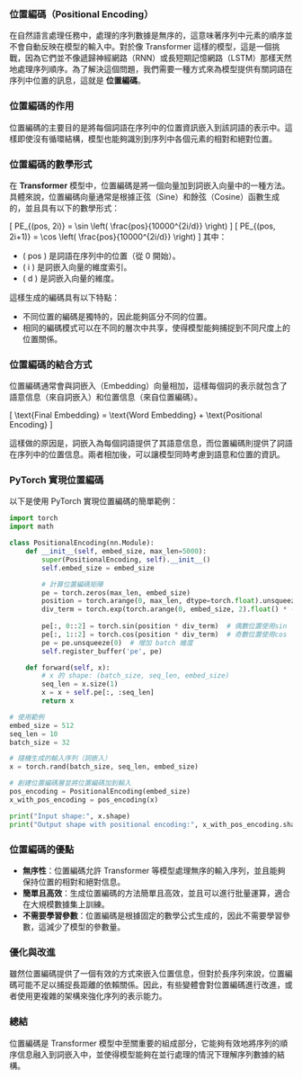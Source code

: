 ### 位置編碼（Positional Encoding）

在自然語言處理任務中，處理的序列數據是無序的，這意味著序列中元素的順序並不會自動反映在模型的輸入中。對於像 Transformer 這樣的模型，這是一個挑戰，因為它們並不像遞歸神經網路（RNN）或長短期記憶網路（LSTM）那樣天然地處理序列順序。為了解決這個問題，我們需要一種方式來為模型提供有關詞語在序列中位置的訊息，這就是 **位置編碼**。

### 位置編碼的作用

位置編碼的主要目的是將每個詞語在序列中的位置資訊嵌入到該詞語的表示中。這樣即使沒有循環結構，模型也能夠識別到序列中各個元素的相對和絕對位置。

### 位置編碼的數學形式

在 **Transformer** 模型中，位置編碼是將一個向量加到詞嵌入向量中的一種方法。具體來說，位置編碼向量通常是根據正弦（Sine）和餘弦（Cosine）函數生成的，並且具有以下的數學形式：

\[
PE_{(pos, 2i)} = \sin \left( \frac{pos}{10000^{2i/d}} \right)
\]
\[
PE_{(pos, 2i+1)} = \cos \left( \frac{pos}{10000^{2i/d}} \right)
\]
其中：
- \( pos \) 是詞語在序列中的位置（從 0 開始）。
- \( i \) 是詞嵌入向量的維度索引。
- \( d \) 是詞嵌入向量的維度。

這樣生成的編碼具有以下特點：
- 不同位置的編碼是獨特的，因此能夠區分不同的位置。
- 相同的編碼模式可以在不同的層次中共享，使得模型能夠捕捉到不同尺度上的位置關係。

### 位置編碼的結合方式

位置編碼通常會與詞嵌入（Embedding）向量相加，這樣每個詞的表示就包含了語意信息（來自詞嵌入）和位置信息（來自位置編碼）。

\[
\text{Final Embedding} = \text{Word Embedding} + \text{Positional Encoding}
\]

這樣做的原因是，詞嵌入為每個詞語提供了其語意信息，而位置編碼則提供了詞語在序列中的位置信息。兩者相加後，可以讓模型同時考慮到語意和位置的資訊。

### PyTorch 實現位置編碼

以下是使用 PyTorch 實現位置編碼的簡單範例：

```python
import torch
import math

class PositionalEncoding(nn.Module):
    def __init__(self, embed_size, max_len=5000):
        super(PositionalEncoding, self).__init__()
        self.embed_size = embed_size

        # 計算位置編碼矩陣
        pe = torch.zeros(max_len, embed_size)
        position = torch.arange(0, max_len, dtype=torch.float).unsqueeze(1)
        div_term = torch.exp(torch.arange(0, embed_size, 2).float() * -(math.log(10000.0) / embed_size))
        
        pe[:, 0::2] = torch.sin(position * div_term)  # 偶數位置使用sin
        pe[:, 1::2] = torch.cos(position * div_term)  # 奇數位置使用cos
        pe = pe.unsqueeze(0)  # 增加 batch 維度
        self.register_buffer('pe', pe)

    def forward(self, x):
        # x 的 shape: (batch_size, seq_len, embed_size)
        seq_len = x.size(1)
        x = x + self.pe[:, :seq_len]
        return x

# 使用範例
embed_size = 512
seq_len = 10
batch_size = 32

# 隨機生成的輸入序列（詞嵌入）
x = torch.rand(batch_size, seq_len, embed_size)

# 創建位置編碼層並將位置編碼加到輸入
pos_encoding = PositionalEncoding(embed_size)
x_with_pos_encoding = pos_encoding(x)

print("Input shape:", x.shape)
print("Output shape with positional encoding:", x_with_pos_encoding.shape)
```

### 位置編碼的優點
- **無序性**：位置編碼允許 Transformer 等模型處理無序的輸入序列，並且能夠保持位置的相對和絕對信息。
- **簡單且高效**：生成位置編碼的方法簡單且高效，並且可以進行批量運算，適合在大規模數據集上訓練。
- **不需要學習參數**：位置編碼是根據固定的數學公式生成的，因此不需要學習參數，這減少了模型的參數量。

### 優化與改進
雖然位置編碼提供了一個有效的方式來嵌入位置信息，但對於長序列來說，位置編碼可能不足以捕捉長距離的依賴關係。因此，有些變體會對位置編碼進行改進，或者使用更複雜的架構來強化序列的表示能力。

### 總結
位置編碼是 Transformer 模型中至關重要的組成部分，它能夠有效地將序列的順序信息融入到詞嵌入中，並使得模型能夠在並行處理的情況下理解序列數據的結構。